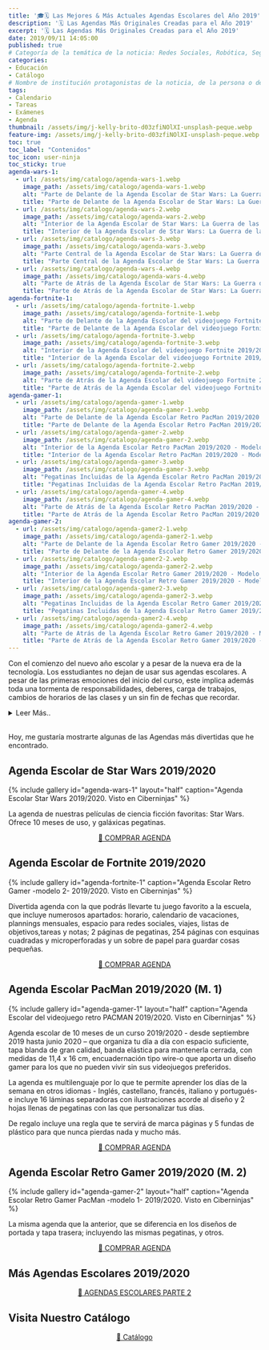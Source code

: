 ```yaml
---
title: '🎓🗓 Las Mejores & Más Actuales Agendas Escolares del Año 2019'
description: '🗓 Las Agendas Más Originales Creadas para el Año 2019'
excerpt: '🗓 Las Agendas Más Originales Creadas para el Año 2019'
date: 2019/09/11 14:05:00
published: true
# Categoría de la temática de la noticia: Redes Sociales, Robótica, Seguridad Informática, Software, SDK Multiplataforma, Educación, Genética
categories:
- Educación
- Catálogo
# Nombre de institución protagonistas de la noticia, de la persona o del software, sistema o SDK.
tags:
- Calendario
- Tareas
- Exámenes
- Agenda
thumbnail: /assets/img/j-kelly-brito-d03zfiNOlXI-unsplash-peque.webp
feature-img: /assets/img/j-kelly-brito-d03zfiNOlXI-unsplash-peque.webp
toc: true
toc_label: "Contenidos"
toc_icon: user-ninja
toc_sticky: true
agenda-wars-1:
  - url: /assets/img/catalogo/agenda-wars-1.webp
    image_path: /assets/img/catalogo/agenda-wars-1.webp
    alt: "Parte de Delante de la Agenda Escolar de Star Wars: La Guerra de las Galaxias 2019/2020 | Visto en Ciberninjas"
    title: "Parte de Delante de la Agenda Escolar de Star Wars: La Guerra de las Galaxias 2019/2020 | Visto en Ciberninjas"
  - url: /assets/img/catalogo/agenda-wars-2.webp
    image_path: /assets/img/catalogo/agenda-wars-2.webp
    alt: "Interior de la Agenda Escolar de Star Wars: La Guerra de las Galaxias 2019/2020 | Visto en Ciberninjas"
    title: "Interior de la Agenda Escolar de Star Wars: La Guerra de las Galaxias 2019/2020 | Visto en Ciberninjas"
  - url: /assets/img/catalogo/agenda-wars-3.webp
    image_path: /assets/img/catalogo/agenda-wars-3.webp
    alt: "Parte Central de la Agenda Escolar de Star Wars: La Guerra de las Galaxias 2019/2020 | Visto en Ciberninjas"
    title: "Parte Central de la Agenda Escolar de Star Wars: La Guerra de las Galaxias 2019/2020 | Visto en Ciberninjas"
  - url: /assets/img/catalogo/agenda-wars-4.webp
    image_path: /assets/img/catalogo/agenda-wars-4.webp
    alt: "Parte de Atrás de la Agenda Escolar de Star Wars: La Guerra de las Galaxias 2019/2020 | Visto en Ciberninjas"
    title: "Parte de Atrás de la Agenda Escolar de Star Wars: La Guerra de las Galaxias 2019/2020 | Visto en Ciberninjas"
agenda-fortnite-1:
  - url: /assets/img/catalogo/agenda-fortnite-1.webp
    image_path: /assets/img/catalogo/agenda-fortnite-1.webp
    alt: "Parte de Delante de la Agenda Escolar del videojuego Fortnite 2019/2020 | Visto en Ciberninjas"
    title: "Parte de Delante de la Agenda Escolar del videojuego Fortnite 2019/2020 | Visto en Ciberninjas"
  - url: /assets/img/catalogo/agenda-fortnite-3.webp
    image_path: /assets/img/catalogo/agenda-fortnite-3.webp
    alt: "Interior de la Agenda Escolar del videojuego Fortnite 2019/2020 | Visto en Ciberninjas"
    title: "Interior de la Agenda Escolar del videojuego Fortnite 2019/2020 | Visto en Ciberninjas"
  - url: /assets/img/catalogo/agenda-fortnite-2.webp
    image_path: /assets/img/catalogo/agenda-fortnite-2.webp
    alt: "Parte de Atrás de la Agenda Escolar del videojuego Fortnite 2019/2020 | Visto en Ciberninjas"
    title: "Parte de Atrás de la Agenda Escolar del videojuego Fortnite 2019/2020 | Visto en Ciberninjas"
agenda-gamer-1:
  - url: /assets/img/catalogo/agenda-gamer-1.webp
    image_path: /assets/img/catalogo/agenda-gamer-1.webp
    alt: "Parte de Delante de la Agenda Escolar Retro PacMan 2019/2020 - Modelo 1 | Visto en Ciberninjas"
    title: "Parte de Delante de la Agenda Escolar Retro PacMan 2019/2020 - Modelo 1 | Visto en Ciberninjas"
  - url: /assets/img/catalogo/agenda-gamer-2.webp
    image_path: /assets/img/catalogo/agenda-gamer-2.webp
    alt: "Interior de la Agenda Escolar Retro PacMan 2019/2020 - Modelo 1 | Visto en Ciberninjas"
    title: "Interior de la Agenda Escolar Retro PacMan 2019/2020 - Modelo 1 | Visto en Ciberninjas"
  - url: /assets/img/catalogo/agenda-gamer-3.webp
    image_path: /assets/img/catalogo/agenda-gamer-3.webp
    alt: "Pegatinas Incluidas de la Agenda Escolar Retro PacMan 2019/2020 - Modelo 1 | Visto en Ciberninjas"
    title: "Pegatinas Incluidas de la Agenda Escolar Retro PacMan 2019/2020 - Modelo 1 | Visto en Ciberninjas"
  - url: /assets/img/catalogo/agenda-gamer-4.webp
    image_path: /assets/img/catalogo/agenda-gamer-4.webp
    alt: "Parte de Atrás de la Agenda Escolar Retro PacMan 2019/2020 - Modelo 1 | Visto en Ciberninjas"
    title: "Parte de Atrás de la Agenda Escolar Retro PacMan 2019/2020 - Modelo 1 | Visto en Ciberninjas"
agenda-gamer-2:
  - url: /assets/img/catalogo/agenda-gamer2-1.webp
    image_path: /assets/img/catalogo/agenda-gamer2-1.webp
    alt: "Parte de Delante de la Agenda Escolar Retro Gamer 2019/2020 - Modelo 2 | Visto en Ciberninjas"
    title: "Parte de Delante de la Agenda Escolar Retro Gamer 2019/2020 - Modelo 2 | Visto en Ciberninjas"
  - url: /assets/img/catalogo/agenda-gamer2-2.webp
    image_path: /assets/img/catalogo/agenda-gamer2-2.webp
    alt: "Interior de la Agenda Escolar Retro Gamer 2019/2020 - Modelo 2 | Visto en Ciberninjas"
    title: "Interior de la Agenda Escolar Retro Gamer 2019/2020 - Modelo 2 | Visto en Ciberninjas"
  - url: /assets/img/catalogo/agenda-gamer2-3.webp
    image_path: /assets/img/catalogo/agenda-gamer2-3.webp
    alt: "Pegatinas Incluidas de la Agenda Escolar Retro Gamer 2019/2020 - Modelo 2 | Visto en Ciberninjas"
    title: "Pegatinas Incluidas de la Agenda Escolar Retro Gamer 2019/2020 - Modelo 2 | Visto en Ciberninjas"
  - url: /assets/img/catalogo/agenda-gamer2-4.webp
    image_path: /assets/img/catalogo/agenda-gamer2-4.webp
    alt: "Parte de Atrás de la Agenda Escolar Retro Gamer 2019/2020 - Modelo 2 | Visto en Ciberninjas"
    title: "Parte de Atrás de la Agenda Escolar Retro Gamer 2019/2020 - Modelo 2 | Visto en Ciberninjas"
---
```


Con el comienzo del nuevo año escolar y a pesar de la nueva era de la tecnología. Los esstudiantes no dejan de usar sus agendas escolares. A pesar de las primeras emociones del inicio del curso, este implica además toda una tormenta de responsabilidades, deberes, carga de trabajos, cambios de horarios de las clases y un sin fin de fechas que recordar.

<details>
<summary>Leer Más..</summary>
<br/>
<p>Si has iniciado el año escolar, bien seas <strong>estudiante</strong> (escolar, universitario o de formación profesional) o <strong>educador</strong> (profesor, maestro, instructor, pedagogo o catedrático) con toda seguridad vas a necesitar una agenda con la que mantener tu día a día ordenado.</p>
<p>Dentro de las agendas escolares existen una amplia gama de opciones desde más sencillas hasta diarios de lujo que incluyen mucho más que simples hojas para notas; adjuntando a la Agenda simpáticas pegatinas y separadores o marcadores divertidos en relación a una temática concreta.</p>
<p>Estas agendas a pesar de estar centradas en el ciclo de vida del Año Escolar o Universitario; perfectamente pueden ser usadas en tu vida diaria, el trabajo o cualquier otra actividad que desees controlar a diario.</p>
</details>
<br/>

Hoy, me gustaría mostrarte algunas de las Agendas más divertidas que he encontrado.

## Agenda Escolar de Star Wars 2019/2020

{% include gallery id="agenda-wars-1" layout="half" caption="Agenda Escolar Star Wars 2019/2020. Visto en Ciberninjas" %}

La agenda de nuestras películas de ciencia ficción favoritas: Star Wars. Ofrece 10 meses de uso, y galáxicas pegatinas.

<center><a href="https://amzn.to/2URK30R" class="btn btn--warning btn--large" title="Comprar La Agenda Exclusiva de Star Wars del Curso Escolar 2019/2020 /| Ciberninjas">📖 COMPRAR AGENDA</a></center>

## Agenda Escolar de Fortnite 2019/2020

{% include gallery id="agenda-fortnite-1" caption="Agenda Escolar Retro Gamer -modelo 2- 2019/2020. Visto en Ciberninjas" %}

Divertida agenda con la que podrás llevarte tu juego favorito a la escuela, que incluye numerosos apartados: horario, calendario de vacaciones, plannings mensuales, espacio para redes sociales, viajes, listas de objetivos,tareas y notas; 2 páginas de pegatinas, 254 páginas con esquinas cuadradas y microperforadas y un sobre de papel para guardar cosas pequeñas.

<center><a href="https://amzn.to/34EykHq" class="btn btn--warning btn--large" title="Comprar La Agenda Exclusiva de Fortnite del Curso Escolar 2019/2020 /| Ciberninjas">📖 COMPRAR AGENDA</a></center>

## Agenda Escolar PacMan 2019/2020 (M. 1)

{% include gallery id="agenda-gamer-1" layout="half" caption="Agenda Escolar del videojuego retro PACMAN 2019/2020. Visto en Ciberninjas" %}

Agenda escolar de 10 meses de un curso 2019/2020 - desde septiembre 2019 hasta junio 2020 – que organiza tu día a día con espacio suficiente, tapa blanda de gran calidad, banda elástica para mantenerla cerrada, con medidas de 11,4 x 16 cm, encuadernación tipo wire-o que aporta un diseño gamer para los que no pueden vivir sin sus videojuegos preferidos.

La agenda es multilenguaje por lo que te permite aprender los días de la semana en otros idiomas - Inglés, castellano, francés, italiano y portugués- e incluye 16 láminas separadoras con ilustraciones acorde al diseño y 2 hojas llenas de pegatinas con las que personalizar tus días.

De regalo incluye una regla que te servirá de marca páginas y 5 fundas de plástico para que nunca pierdas nada y mucho más.

<center><a href="https://amzn.to/2I2bwrx" class="btn btn--warning btn--large" title="Comprar La Agenda Exclusiva de Fortnite del Curso Escolar 2019/2020 | Ciberninjas">📖 COMPRAR AGENDA</a></center>

## Agenda Escolar Retro Gamer 2019/2020 (M. 2)

{% include gallery id="agenda-gamer-2" layout="half" caption="Agenda Escolar Retro Gamer PacMan -modelo 1- 2019/2020. Visto en Ciberninjas" %}

La misma agenda que la anterior, que se diferencia en los diseños de portada y tapa trasera; incluyendo las mismas pegatinas, y otros.

<center><a href="https://amzn.to/2NaSKSQ" class="btn btn--warning btn--large" title="Comprar La Agenda Exclusiva de Fortnite del Curso Escolar 2019/2020 | Ciberninjas">📖 COMPRAR AGENDA</a></center>

## Más Agendas Escolares 2019/2020

<center><a href="/las-mejores-agendas-escolares-2019-2/" class="btn btn--success btn--large" title="Ver La Segunda Parte de la Publicación de Las Mejores Agendas Escolares Exclusivas del Curso Escolar 2019/2020 | Ciberninjas">📖 AGENDAS ESCOLARES PARTE 2</a></center>

## Visita Nuestro Catálogo

<center><a href="/catalogo/" class="btn btn--success btn--large" title="Catálogo Completo de la Tienda de Ciberninjas | Ciberninjas">🛒 Catálogo</a></center>